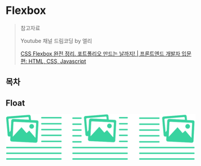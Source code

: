 # Flexbox

> 참고자료
>
> Youtube 채널 드림코딩 by 엘리
>
> [CSS Flexbox 완전 정리. 포트폴리오 만드는 날까지! | 프론트엔드 개발자 입문편: HTML, CSS, Javascript](https://www.youtube.com/watch?v=7neASrWEFEM)

## 목차



## Float

<img src="./images/float.png">